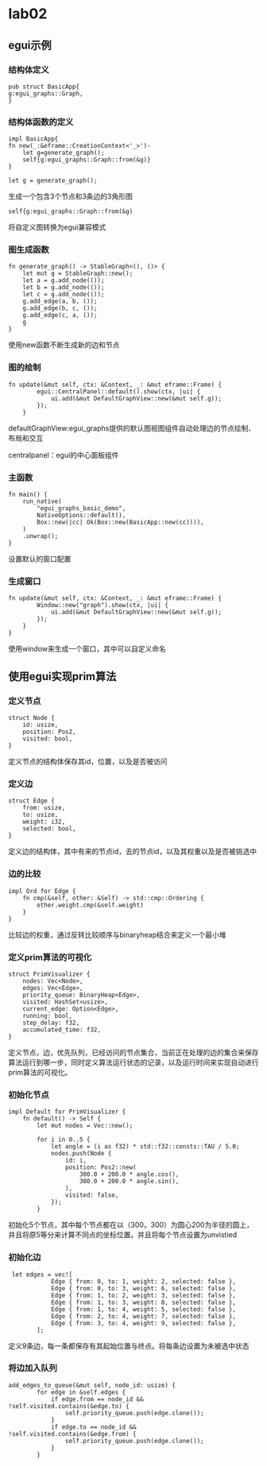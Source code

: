 # lab02
## egui示例
### 结构体定义

```
pub struct BasicApp{
g:egui_graphs::Graph,
}
```

### 结构体函数的定义

```
impl BasicApp{
fn new(_:&eframe::CreationContext<'_>')-
	let g=generate_graph();
	self{g:egui_graphs::Graph::from(&g)}
}
```

```
let g = generate_graph();
```

生成一个包含3个节点和3条边的3角形图

```
self{g:egui_graphs::Graph::from(&g)
```

将自定义图转换为egui兼容模式

### 图生成函数

```
fn generate_graph() -> StableGraph<(), ()> {
    let mut g = StableGraph::new();
    let a = g.add_node(()); 
    let b = g.add_node(());
    let c = g.add_node(());
    g.add_edge(a, b, ());
    g.add_edge(b, c, ());
    g.add_edge(c, a, ());
    g
}
```

使用new函数不断生成新的边和节点

### 图的绘制

```
fn update(&mut self, ctx: &Context, _: &mut eframe::Frame) {
        egui::CentralPanel::default().show(ctx, |ui| {
            ui.add(&mut DefaultGraphView::new(&mut self.g));
        });
    }
```

defaultGraphView:egui_graphs提供的默认图视图组件自动处理边的节点绘制、布局和交互

centralpanel：egui的中心面板组件



### 主函数

```
fn main() {
    run_native(
        "egui_graphs_basic_demo", 
        NativeOptions::default(),  
        Box::new(|cc| Ok(Box::new(BasicApp::new(cc)))), 
    )
    .unwrap();
}
```

设置默认的窗口配置

### 生成窗口

```
fn update(&mut self, ctx: &Context, _: &mut eframe::Frame) {
        Window::new("graph").show(ctx, |ui| {
            ui.add(&mut DefaultGraphView::new(&mut self.g));
        });
    }
}
```

使用window来生成一个窗口，其中可以自定义命名

## 使用egui实现prim算法

### 定义节点

```
struct Node {
    id: usize,
    position: Pos2,
    visited: bool,
}
```

定义节点的结构体保存其id，位置，以及是否被访问

### 定义边

```
struct Edge {
    from: usize,
    to: usize,
    weight: i32,
    selected: bool,
}
```

定义边的结构体，其中有来的节点id，去的节点id，以及其权重以及是否被挑选中

### 边的比较

```
impl Ord for Edge {
    fn cmp(&self, other: &Self) -> std::cmp::Ordering {
        other.weight.cmp(&self.weight)
    }
}
```

比较边的权重，通过反转比较顺序与binaryheap结合来定义一个最小堆

### 定义prim算法的可视化

```
struct PrimVisualizer {
    nodes: Vec<Node>,
    edges: Vec<Edge>,
    priority_queue: BinaryHeap<Edge>,
    visited: HashSet<usize>,
    current_edge: Option<Edge>,
    running: bool,
    step_delay: f32,
    accumulated_time: f32,
}
```

定义节点，边，优先队列，已经访问的节点集合，当前正在处理的边的集合来保存算法运行到哪一步，同时定义算法运行状态的记录，以及运行时间来实现自动进行prim算法的可视化。

### 初始化节点

```
impl Default for PrimVisualizer {
    fn default() -> Self {
        let mut nodes = Vec::new();
        
        for i in 0..5 {
            let angle = (i as f32) * std::f32::consts::TAU / 5.0;
            nodes.push(Node {
                id: i,
                position: Pos2::new(
                    300.0 + 200.0 * angle.cos(),
                    300.0 + 200.0 * angle.sin(),
                ),
                visited: false,
            });
        }

```

初始化5个节点，其中每个节点都在以（300，300）为圆心200为半径的圆上，并且将原5等分来计算不同点的坐标位置。并且将每个节点设置为unvistied

### 初始化边

```
 let edges = vec![
            Edge { from: 0, to: 1, weight: 2, selected: false },
            Edge { from: 0, to: 3, weight: 6, selected: false },
            Edge { from: 1, to: 2, weight: 3, selected: false },
            Edge { from: 1, to: 3, weight: 8, selected: false },
            Edge { from: 1, to: 4, weight: 5, selected: false },
            Edge { from: 2, to: 4, weight: 7, selected: false },
            Edge { from: 3, to: 4, weight: 9, selected: false },
        ];

```

定义9条边，每一条都保存有其起始位置与终点。将每条边设置为未被选中状态

### 将边加入队列

```
add_edges_to_queue(&mut self, node_id: usize) {
        for edge in &self.edges {
            if edge.from == node_id && !self.visited.contains(&edge.to) {
                self.priority_queue.push(edge.clone());
            }
            if edge.to == node_id && !self.visited.contains(&edge.from) {
                self.priority_queue.push(edge.clone());
            }
        }
```

